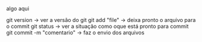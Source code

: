 algo aqui

git version -> ver a versão do git
git add "file" -> deixa pronto o arquivo para o commit
git status -> ver a situação como oque está pronto para commit
git commit -m "comentario" -> faz o envio dos arquivos
